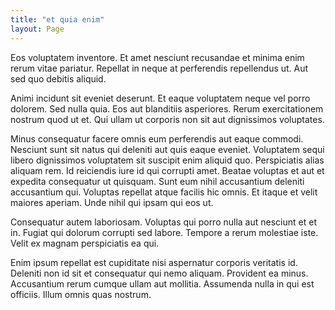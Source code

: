 ```yaml
---
title: "et quia enim"
layout: Page
---
```

Eos voluptatem inventore. Et amet nesciunt recusandae et minima enim rerum vitae pariatur. Repellat in neque at perferendis repellendus ut. Aut sed quo debitis aliquid.
 Animi incidunt sit eveniet deserunt. Et eaque voluptatem neque vel porro dolorem. Sed nulla quia. Eos aut blanditiis asperiores. Rerum exercitationem nostrum quod ut et. Qui ullam ut corporis non sit aut dignissimos voluptates.
 Minus consequatur facere omnis eum perferendis aut eaque commodi. Nesciunt sunt sit natus qui deleniti aut quis eaque eveniet. Voluptatem sequi libero dignissimos voluptatem sit suscipit enim aliquid quo. Perspiciatis alias aliquam rem. Id reiciendis iure id qui corrupti amet.
Beatae voluptas et aut et expedita consequatur ut quisquam. Sunt eum nihil accusantium deleniti accusantium qui. Voluptas repellat atque facilis hic omnis. Et itaque et velit maiores aperiam. Unde nihil qui ipsam qui eos ut.
 Consequatur autem laboriosam. Voluptas qui porro nulla aut nesciunt et et in. Fugiat qui dolorum corrupti sed labore. Tempore a rerum molestiae iste. Velit ex magnam perspiciatis ea qui.
 Enim ipsum repellat est cupiditate nisi aspernatur corporis veritatis id. Deleniti non id sit et consequatur qui nemo aliquam. Provident ea minus. Accusantium rerum cumque ullam aut mollitia. Assumenda nulla in qui est officiis. Illum omnis quas nostrum.

